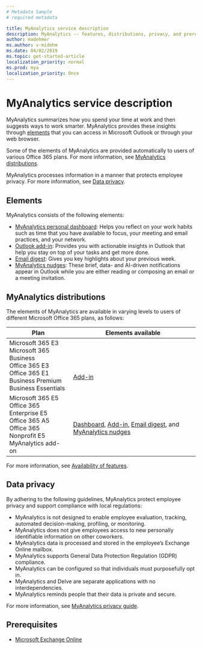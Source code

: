 ```yaml
---
# Metadata Sample
# required metadata

title: MyAnalytics service description
description: MyAnalytics -- features, distributions, privacy, and prerequisites
author: madehmer
ms.author: v-midehm
ms.date: 04/02/2019
ms.topic: get-started-article
localization_priority: normal 
ms.prod: mya
localization_priority: Once
---
```


# MyAnalytics service description

MyAnalytics summarizes how you spend your time at work and then suggests ways to work smarter. MyAnalytics provides these insights through [elements](#elements) that you can access in Microsoft Outlook or through your web browser.

Some of the elements of MyAnalytics are provided automatically to users of various Office 365 plans. For more information, see [MyAnalytics distributions](#myanalytics-distributions).  

MyAnalytics processes information in a manner that protects employee privacy. For more information, see [Data privacy](#data-privacy).

## Elements

MyAnalytics consists of the following elements:

 * [MyAnalytics personal dashboard](https://docs.microsoft.com/en-us/workplace-analytics/myanalytics/use/dashboard): Helps you reflect on your work habits such as time that you have available to focus, your meeting and email practices, and your network.
 * [Outlook add-in](https://docs.microsoft.com/en-us/workplace-analytics/myanalytics/use/add-in): Provides you with actionable insights in Outlook that help you stay on top of your tasks and get more done.
 * [Email digest](https://docs.microsoft.com/en-us/workplace-analytics/myanalytics/use/email-digest): Gives you key highlights about your previous week.
 * [MyAnalytics nudges](https://docs.microsoft.com/en-us/workplace-analytics/myanalytics/use/mya-notifications): These brief, data- and AI-driven notifications appear in Outlook while you are either reading or composing an email or a meeting invitation.

## MyAnalytics distributions

The elements of MyAnalytics are available in varying levels to users of different Microsoft Office 365 plans, as follows: 

| Plan	| Elements available |
| --- | --- |
| Microsoft 365 E3</br>Microsoft 365 Business</br>Office 365 E3</br>Office 365 E1</br>Business Premium</br>Business Essentials | </br></br></br>[Add-in](https://docs.microsoft.com/en-us/workplace-analytics/myanalytics/use/add-in) |
| Microsoft 365 E5</br>Office 365 Enterprise E5</br>Office 365 A5</br>Office 365 Nonprofit E5</br>MyAnalytics add-on | </br>[Dashboard](https://docs.microsoft.com/en-us/workplace-analytics/myanalytics/use/dashboard), [Add-in](https://docs.microsoft.com/en-us/workplace-analytics/myanalytics/use/add-in), [Email digest](https://docs.microsoft.com/en-us/workplace-analytics/myanalytics/use/email-digest), and [MyAnalytics nudges](https://docs.microsoft.com/en-us/workplace-analytics/myanalytics/use/mya-notifications) |

For more information, see [Availability of features](https://docs.microsoft.com/en-us/workplace-analytics/myanalytics/overview/plans-environments).

## Data privacy

By adhering to the following guidelines, MyAnalytics protect employee privacy and support compliance with local regulations:

 * MyAnalytics is not designed to enable employee evaluation, tracking, automated decision-making, profiling, or monitoring.
 * MyAnalytics does not give employees access to new personally identifiable information on other coworkers.
 * MyAnalytics data is processed and stored in the employee’s Exchange Online mailbox.
 * MyAnalytics supports General Data Protection Regulation (GDPR) compliance.
 * MyAnalytics can be configured so that individuals must purposefully opt in.
 * MyAnalytics and Delve are separate applications with no interdependencies.
 * MyAnalytics reminds people that their data is private and secure.

For more information, see [MyAnalytics privacy guide](https://docs.microsoft.com/en-us/workplace-analytics/myanalytics/overview/privacy-guide).

## Prerequisites

 * [Microsoft Exchange Online](https://docs.microsoft.com/en-us/office365/servicedescriptions/exchange-online-service-description/exchange-online-service-description)
